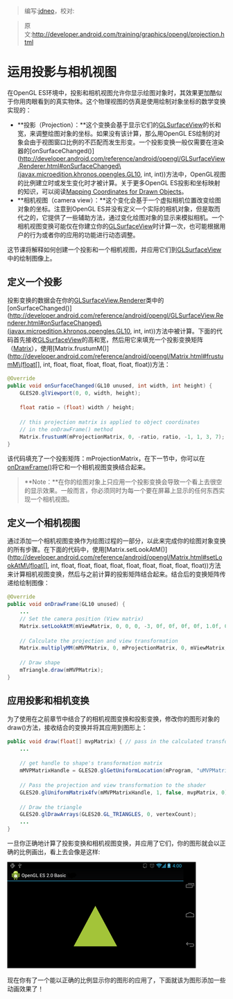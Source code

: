 > 编写:[jdneo](https://github.com/jdneo)，校对:

> 原文:<http://developer.android.com/training/graphics/opengl/projection.html>

# 运用投影与相机视图

在OpenGL ES环境中，投影和相机视图允许你显示绘图对象时，其效果更加酷似于你用肉眼看到的真实物体。这个物理视图的仿真是使用绘制对象坐标的数学变换实现的：
* **投影（Projection）：**这个变换会基于显示它们的[GLSurfaceView](http://developer.android.com/reference/android/opengl/GLSurfaceView.html)的长和宽，来调整绘图对象的坐标。如果没有该计算，那么用OpenGL ES绘制的对象会由于视图窗口比例的不匹配而发生形变。一个投影变换一般仅需要在渲染器的[onSurfaceChanged()](http://developer.android.com/reference/android/opengl/GLSurfaceView.Renderer.html#onSurfaceChanged\(javax.microedition.khronos.opengles.GL10, int, int\))方法中，OpenGL视图的比例建立时或发生变化时才被计算。关于更多OpenGL ES投影和坐标映射的知识，可以阅读[Mapping Coordinates for Drawn Objects](http://developer.android.com/guide/topics/graphics/opengl.html#coordinate-mapping)。
* **相机视图（camera view）：**这个变化会基于一个虚拟相机位置改变绘图对象的坐标。注意到OpenGL ES并没有定义一个实际的相机对象，但是取而代之的，它提供了一些辅助方法，通过变化绘图对象的显示来模拟相机。一个相机视图变换可能仅在你建立你的[GLSurfaceView](http://developer.android.com/reference/android/opengl/GLSurfaceView.html)时计算一次，也可能根据用户的行为或者你的应用的功能进行动态调整。

这节课将解释如何创建一个投影和一个相机视图，并应用它们到[GLSurfaceView](http://developer.android.com/reference/android/opengl/GLSurfaceView.html)中的绘制图像上。

## 定义一个投影

投影变换的数据会在你的[GLSurfaceView.Renderer](http://developer.android.com/reference/android/opengl/GLSurfaceView.Renderer.html)类中的[onSurfaceChanged()](http://developer.android.com/reference/android/opengl/GLSurfaceView.Renderer.html#onSurfaceChanged\(javax.microedition.khronos.opengles.GL10, int, int\))方法中被计算。下面的代码首先接收[GLSurfaceView](http://developer.android.com/reference/android/opengl/GLSurfaceView.html)的高和宽，然后用它来填充一个投影变换矩阵（[Matrix](http://developer.android.com/reference/android/opengl/Matrix.html)），使用[Matrix.frustumM()](http://developer.android.com/reference/android/opengl/Matrix.html#frustumM\(float[], int, float, float, float, float, float, float\))方法：

```java
@Override
public void onSurfaceChanged(GL10 unused, int width, int height) {
    GLES20.glViewport(0, 0, width, height);

    float ratio = (float) width / height;

    // this projection matrix is applied to object coordinates
    // in the onDrawFrame() method
    Matrix.frustumM(mProjectionMatrix, 0, -ratio, ratio, -1, 1, 3, 7);
}
```

该代码填充了一个投影矩阵：mProjectionMatrix，在下一节中，你可以在[onDrawFrame()](http://developer.android.com/reference/android/opengl/GLSurfaceView.Renderer.html#onDrawFrame\(javax.microedition.khronos.opengles.GL10\))将它和一个相机视图变换结合起来。

> **Note：**在你的绘图对象上只应用一个投影变换会导致一个看上去很空的显示效果。一般而言，你必须同时为每一个要在屏幕上显示的任何东西实现一个相机视图。

## 定义一个相机视图

通过添加一个相机视图变换作为绘图过程的一部分，以此来完成你的绘图对象变换的所有步骤。在下面的代码中，使用[Matrix.setLookAtM()](http://developer.android.com/reference/android/opengl/Matrix.html#setLookAtM\(float[], int, float, float, float, float, float, float, float, float, float\))方法来计算相机视图变换，然后与之前计算的投影矩阵结合起来。结合后的变换矩阵传递给绘制图像：

```java
@Override
public void onDrawFrame(GL10 unused) {
    ...
    // Set the camera position (View matrix)
    Matrix.setLookAtM(mViewMatrix, 0, 0, 0, -3, 0f, 0f, 0f, 0f, 1.0f, 0.0f);

    // Calculate the projection and view transformation
    Matrix.multiplyMM(mMVPMatrix, 0, mProjectionMatrix, 0, mViewMatrix, 0);

    // Draw shape
    mTriangle.draw(mMVPMatrix);
}
```

## 应用投影和相机变换

为了使用在之前章节中结合了的相机视图变换和投影变换，修改你的图形对象的draw()方法，接收结合的变换并将其应用到图形上：

```java
public void draw(float[] mvpMatrix) { // pass in the calculated transformation matrix
    ...

    // get handle to shape's transformation matrix
    mMVPMatrixHandle = GLES20.glGetUniformLocation(mProgram, "uMVPMatrix");

    // Pass the projection and view transformation to the shader
    GLES20.glUniformMatrix4fv(mMVPMatrixHandle, 1, false, mvpMatrix, 0);

    // Draw the triangle
    GLES20.glDrawArrays(GLES20.GL_TRIANGLES, 0, vertexCount);
    ...
}
```

一旦你正确地计算了投影变换和相机视图变换，并应用了它们，你的图形就会以正确的比例画出，看上去会像是这样:

![ogl-triangle-projected](ogl-triangle-projected.png "应用了投影变换和相机视图变换的三角形")

现在你有了一个能以正确的比例显示你的图形的应用了，下面就该为图形添加一些动画效果了！
